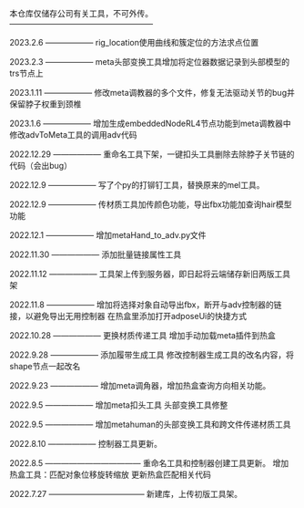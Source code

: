 本仓库仅储存公司有关工具，不可外传。
——————————————————


2023.2.6
——————
rig_location使用曲线和簇定位的方法求点位置

2023.2.3
——————
meta头部变换工具增加将定位器数据记录到头部模型的trs节点上

2023.1.11
——————
修改meta调教器的多个文件，修复无法驱动关节的bug并保留脖子权重到颈椎

2023.1.6
——————
增加生成embeddedNodeRL4节点功能到meta调教器中
修改advToMeta工具的调用adv代码

2022.12.29
——————
重命名工具下架，一键扣头工具删除去除脖子关节链的代码（会出bug）

2022.12.9
——————
写了个py的打铆钉工具，替换原来的mel工具。

2022.12.9
——————
传材质工具加传颜色功能，导出fbx功能加查询hair模型功能

2022.12.1
——————
增加metaHand_to_adv.py文件

2022.11.30
——————
添加批量链接属性工具

2022.11.12
——————
工具架上传到服务器，即日起将云端储存新旧两版工具架


2022.11.8
——————
增加将选择对象自动导出fbx，断开与adv控制器的链接，以避免导出无用控制器
在热盒里添加打开adposeUi的快捷方式

2022.10.28
——————
更换材质传递工具
增加手动加载meta插件到热盒

2022.9.28
——————
添加履带生成工具
修改控制器生成工具的改名内容，将shape节点一起改名

2022.9.23
——————
增加meta调角器，增加热盒查询方向相关功能。

2022.9.5
——————
增加meta扣头工具
头部变换工具修整

2022.9.5
——————
增加metahuman的头部变换工具和跨文件传递材质工具

2022.8.10
——————
控制器工具更新。

2022.8.5
————————————
重命名工具和控制器创建工具更新。
增加热盒工具：匹配对象位移旋转缩放
更新热盒匹配相关代码

2022.7.27
————————————
新建库，上传初版工具架。
